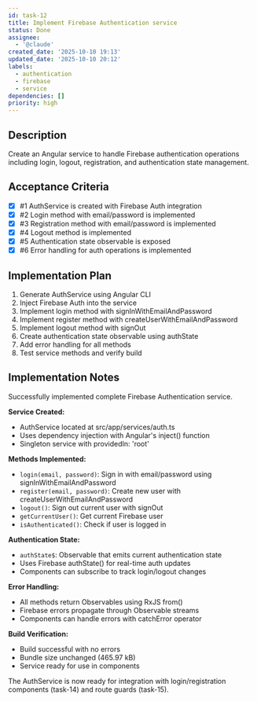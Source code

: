 ```yaml
---
id: task-12
title: Implement Firebase Authentication service
status: Done
assignee:
  - '@claude'
created_date: '2025-10-10 19:13'
updated_date: '2025-10-10 20:12'
labels:
  - authentication
  - firebase
  - service
dependencies: []
priority: high
---
```


## Description

<!-- SECTION:DESCRIPTION:BEGIN -->
Create an Angular service to handle Firebase authentication operations including login, logout, registration, and authentication state management.
<!-- SECTION:DESCRIPTION:END -->

## Acceptance Criteria
<!-- AC:BEGIN -->
- [x] #1 AuthService is created with Firebase Auth integration
- [x] #2 Login method with email/password is implemented
- [x] #3 Registration method with email/password is implemented
- [x] #4 Logout method is implemented
- [x] #5 Authentication state observable is exposed
- [x] #6 Error handling for auth operations is implemented
<!-- AC:END -->

## Implementation Plan

<!-- SECTION:PLAN:BEGIN -->
1. Generate AuthService using Angular CLI
2. Inject Firebase Auth into the service
3. Implement login method with signInWithEmailAndPassword
4. Implement register method with createUserWithEmailAndPassword
5. Implement logout method with signOut
6. Create authentication state observable using authState
7. Add error handling for all methods
8. Test service methods and verify build
<!-- SECTION:PLAN:END -->

## Implementation Notes

<!-- SECTION:NOTES:BEGIN -->
Successfully implemented complete Firebase Authentication service.

**Service Created:**
- AuthService located at src/app/services/auth.ts
- Uses dependency injection with Angular's inject() function
- Singleton service with providedIn: 'root'

**Methods Implemented:**
- `login(email, password)`: Sign in with email/password using signInWithEmailAndPassword
- `register(email, password)`: Create new user with createUserWithEmailAndPassword
- `logout()`: Sign out current user with signOut
- `getCurrentUser()`: Get current Firebase user
- `isAuthenticated()`: Check if user is logged in

**Authentication State:**
- `authState$`: Observable that emits current authentication state
- Uses Firebase authState() for real-time auth updates
- Components can subscribe to track login/logout changes

**Error Handling:**
- All methods return Observables using RxJS from()
- Firebase errors propagate through Observable streams
- Components can handle errors with catchError operator

**Build Verification:**
- Build successful with no errors
- Bundle size unchanged (465.97 kB)
- Service ready for use in components

The AuthService is now ready for integration with login/registration components (task-14) and route guards (task-15).
<!-- SECTION:NOTES:END -->
